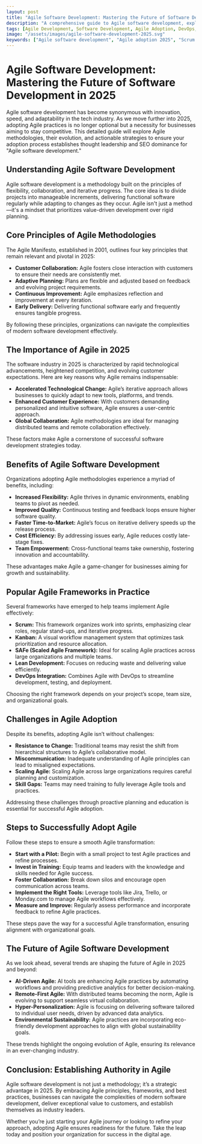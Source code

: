 ```yaml
---
layout: post
title: "Agile Software Development: Mastering the Future of Software Development in 2025"
description: "A comprehensive guide to Agile software development, exploring its principles, benefits, frameworks, challenges, and future trends. Learn how to adopt Agile practices effectively to establish authority and rank high in SEO."
tags: [Agile Development, Software Development, Agile Adoption, DevOps, Scrum, 2025 Trends, SEO for Agile]
image: "/assets/images/agile-software-development-2025.svg"
keywords: ["Agile software development", "Agile adoption 2025", "Scrum framework", "Benefits of Agile", "Future trends in Agile", "Agile methodologies", "Scaled Agile Framework", "Kanban vs Scrum"]
---
```



# Agile Software Development: Mastering the Future of Software Development in 2025

Agile software development has become synonymous with innovation, speed, and adaptability in the tech industry. As we move further into 2025, adopting Agile practices is no longer optional but a necessity for businesses aiming to stay competitive. This detailed guide will explore Agile methodologies, their evolution, and actionable strategies to ensure your adoption process establishes thought leadership and SEO dominance for "Agile software development."

<div>
<h2>Understanding Agile Software Development</h2>
<p>Agile software development is a methodology built on the principles of flexibility, collaboration, and iterative progress. The core idea is to divide projects into manageable increments, delivering functional software regularly while adapting to changes as they occur. Agile isn't just a method—it's a mindset that prioritizes value-driven development over rigid planning.</p>
</div>

<div>
<h2>Core Principles of Agile Methodologies</h2>
<p>The Agile Manifesto, established in 2001, outlines four key principles that remain relevant and pivotal in 2025:</p>
<ul>
  <li><strong>Customer Collaboration:</strong> Agile fosters close interaction with customers to ensure their needs are consistently met.</li>
  <li><strong>Adaptive Planning:</strong> Plans are flexible and adjusted based on feedback and evolving project requirements.</li>
  <li><strong>Continuous Improvement:</strong> Agile emphasizes reflection and improvement at every iteration.</li>
  <li><strong>Early Delivery:</strong> Delivering functional software early and frequently ensures tangible progress.</li>
</ul>
<p>By following these principles, organizations can navigate the complexities of modern software development effectively.</p>
</div>

<div>
<h2>The Importance of Agile in 2025</h2>
<p>The software industry in 2025 is characterized by rapid technological advancements, heightened competition, and evolving customer expectations. Here are key reasons why Agile remains indispensable:</p>
<ul>
  <li><strong>Accelerated Technological Change:</strong> Agile’s iterative approach allows businesses to quickly adapt to new tools, platforms, and trends.</li>
  <li><strong>Enhanced Customer Experience:</strong> With customers demanding personalized and intuitive software, Agile ensures a user-centric approach.</li>
  <li><strong>Global Collaboration:</strong> Agile methodologies are ideal for managing distributed teams and remote collaboration effectively.</li>
</ul>
<p>These factors make Agile a cornerstone of successful software development strategies today.</p>
</div>

<div>
<h2>Benefits of Agile Software Development</h2>
<p>Organizations adopting Agile methodologies experience a myriad of benefits, including:</p>
<ul>
  <li><strong>Increased Flexibility:</strong> Agile thrives in dynamic environments, enabling teams to pivot as needed.</li>
  <li><strong>Improved Quality:</strong> Continuous testing and feedback loops ensure higher software quality.</li>
  <li><strong>Faster Time-to-Market:</strong> Agile’s focus on iterative delivery speeds up the release process.</li>
  <li><strong>Cost Efficiency:</strong> By addressing issues early, Agile reduces costly late-stage fixes.</li>
  <li><strong>Team Empowerment:</strong> Cross-functional teams take ownership, fostering innovation and accountability.</li>
</ul>
<p>These advantages make Agile a game-changer for businesses aiming for growth and sustainability.</p>
</div>

<div>
<h2>Popular Agile Frameworks in Practice</h2>
<p>Several frameworks have emerged to help teams implement Agile effectively:</p>
<ul>
  <li><strong>Scrum:</strong> This framework organizes work into sprints, emphasizing clear roles, regular stand-ups, and iterative progress.</li>
  <li><strong>Kanban:</strong> A visual workflow management system that optimizes task prioritization and resource allocation.</li>
  <li><strong>SAFe (Scaled Agile Framework):</strong> Ideal for scaling Agile practices across large organizations and multiple teams.</li>
  <li><strong>Lean Development:</strong> Focuses on reducing waste and delivering value efficiently.</li>
  <li><strong>DevOps Integration:</strong> Combines Agile with DevOps to streamline development, testing, and deployment.</li>
</ul>
<p>Choosing the right framework depends on your project’s scope, team size, and organizational goals.</p>
</div>

<div>
<h2>Challenges in Agile Adoption</h2>
<p>Despite its benefits, adopting Agile isn’t without challenges:</p>
<ul>
  <li><strong>Resistance to Change:</strong> Traditional teams may resist the shift from hierarchical structures to Agile’s collaborative model.</li>
  <li><strong>Miscommunication:</strong> Inadequate understanding of Agile principles can lead to misaligned expectations.</li>
  <li><strong>Scaling Agile:</strong> Scaling Agile across large organizations requires careful planning and customization.</li>
  <li><strong>Skill Gaps:</strong> Teams may need training to fully leverage Agile tools and practices.</li>
</ul>
<p>Addressing these challenges through proactive planning and education is essential for successful Agile adoption.</p>
</div>

<div>
<h2>Steps to Successfully Adopt Agile</h2>
<p>Follow these steps to ensure a smooth Agile transformation:</p>
<ul>
  <li><strong>Start with a Pilot:</strong> Begin with a small project to test Agile practices and refine processes.</li>
  <li><strong>Invest in Training:</strong> Equip teams and leaders with the knowledge and skills needed for Agile success.</li>
  <li><strong>Foster Collaboration:</strong> Break down silos and encourage open communication across teams.</li>
  <li><strong>Implement the Right Tools:</strong> Leverage tools like Jira, Trello, or Monday.com to manage Agile workflows effectively.</li>
  <li><strong>Measure and Improve:</strong> Regularly assess performance and incorporate feedback to refine Agile practices.</li>
</ul>
<p>These steps pave the way for a successful Agile transformation, ensuring alignment with organizational goals.</p>
</div>

<div>
<h2>The Future of Agile Software Development</h2>
<p>As we look ahead, several trends are shaping the future of Agile in 2025 and beyond:</p>
<ul>
  <li><strong>AI-Driven Agile:</strong> AI tools are enhancing Agile practices by automating workflows and providing predictive analytics for better decision-making.</li>
  <li><strong>Remote-First Agile:</strong> With distributed teams becoming the norm, Agile is evolving to support seamless virtual collaboration.</li>
  <li><strong>Hyper-Personalization:</strong> Agile is focusing on delivering software tailored to individual user needs, driven by advanced data analytics.</li>
  <li><strong>Environmental Sustainability:</strong> Agile practices are incorporating eco-friendly development approaches to align with global sustainability goals.</li>
</ul>
<p>These trends highlight the ongoing evolution of Agile, ensuring its relevance in an ever-changing industry.</p>
</div>

<div>
<h2>Conclusion: Establishing Authority in Agile</h2>
<p>Agile software development is not just a methodology; it’s a strategic advantage in 2025. By embracing Agile principles, frameworks, and best practices, businesses can navigate the complexities of modern software development, deliver exceptional value to customers, and establish themselves as industry leaders.</p>
<p>Whether you’re just starting your Agile journey or looking to refine your approach, adopting Agile ensures readiness for the future. Take the leap today and position your organization for success in the digital age.</p>
</div>
